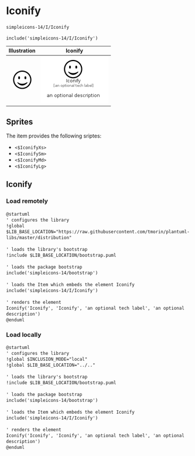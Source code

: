 # Iconify


```text
simpleicons-14/I/Iconify
```

```text
include('simpleicons-14/I/Iconify')
```



| Illustration | Iconify |
| :---: | :---: |
| ![illustration for Illustration](../../simpleicons-14/I/Iconify.png) | ![illustration for Iconify](../../simpleicons-14/I/Iconify.Local.png) |



## Sprites
The item provides the following sriptes:

- `<$IconifyXs>`
- `<$IconifySm>`
- `<$IconifyMd>`
- `<$IconifyLg>`





## Iconify

### Load remotely
```plantuml
@startuml
' configures the library
!global $LIB_BASE_LOCATION="https://raw.githubusercontent.com/tmorin/plantuml-libs/master/distribution"

' loads the library's bootstrap
!include $LIB_BASE_LOCATION/bootstrap.puml

' loads the package bootstrap
include('simpleicons-14/bootstrap')

' loads the Item which embeds the element Iconify
include('simpleicons-14/I/Iconify')

' renders the element
Iconify('Iconify', 'Iconify', 'an optional tech label', 'an optional description')
@enduml
```

### Load locally
```plantuml
@startuml
' configures the library
!global $INCLUSION_MODE="local"
!global $LIB_BASE_LOCATION="../.."

' loads the library's bootstrap
!include $LIB_BASE_LOCATION/bootstrap.puml

' loads the package bootstrap
include('simpleicons-14/bootstrap')

' loads the Item which embeds the element Iconify
include('simpleicons-14/I/Iconify')

' renders the element
Iconify('Iconify', 'Iconify', 'an optional tech label', 'an optional description')
@enduml
```

